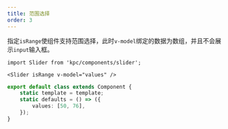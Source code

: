 ```yaml
---
title: 范围选择
order: 3
---
```


指定`isRange`使组件支持范围选择，此时`v-model`绑定的数据为数组，并且不会展示`input`输入框。

```vdt
import Slider from 'kpc/components/slider';

<Slider isRange v-model="values" />
```

```ts
export default class extends Component {
    static template = template;
    static defaults = () => ({
        values: [50, 76],
    });
}
```
